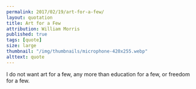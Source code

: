 ```yaml
---
permalink: 2017/02/19/art-for-a-few/
layout: quotation
title: Art for a Few
attribution: William Morris
published: true
tags: [quote]
size: large
thumbnail: "/img/thumbnails/microphone-420x255.webp"
alttext: quote
---
```


I do not want art for a few, any more than education for a few, or freedom for a few.
